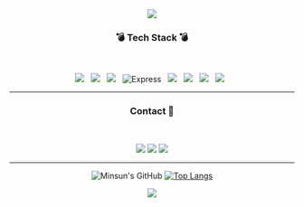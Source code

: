 <div align="center">
<img src="https://capsule-render.vercel.app/api?type=waving&color=timeGradient&height=180&section=header&text=Minsun's%Github&fontSize=35"/>

<h3 align="center"><b> 💣 Tech Stack 💣 </b></h3>

</br>
<p align="center">
<img src="https://img.shields.io/badge/github-181717?style=flat&logo=github&logoColor=white"></a> &nbsp
<img src="https://img.shields.io/badge/JavaScript-F7DF1E?style=flat&logo=JavaScript&logoColor=white"/></a> &nbsp
<img src="https://img.shields.io/badge/Node.js-339933?style=flat&logo=Node.js&logoColor=white"/></a> &nbsp
<img alt="Express" src="https://img.shields.io/badge/Express-000000?style=flat&logo=Express&logoColor=white"></a> &nbsp
<img src="https://img.shields.io/badge/MongoDB-47A248?style=flat&logo=MongoDB&logoColor=white"/></a> &nbsp 
<img src="https://img.shields.io/badge/MySQL-4479A1?style=flat&logo=MySQL&logoColor=white"/></a> &nbsp 
<img src="https://img.shields.io/badge/Amazon AWS-f7f7f7?style=flat&logo=Amazon AWS&logoColor=f89400"></a> &nbsp
<img src="https://img.shields.io/badge/Amazon AWS S3-f7f7f7?style=flat&logo=Amazon%20AWS S3&logoColor=f89400"/></a> &nbsp </p>

---

<h3 align="center"><b> Contact 📧</b></h3>

</br>
<p align="center">
<a href="mailto:minsunkim167"><img src="https://img.shields.io/badge/Gmail-D14836?style=flat&logo=gmail&logoColor=white&link=mailto:minsunkim167@gmail.com"/></a>
<a href="https://www.instagram.com/matagom10"><img src="https://img.shields.io/badge/Instagram-%23E4405F.svg?style=flat&logo=Instagram&logoColor=white&link=https://www.instagram.com/matagom10"/></a>
<a href="https://www.linkedin.com/in/minsunkim167/"><img src="http://img.shields.io/badge/-LinkedIn-0072b1.svg?style=flat&logo=LinkedIn&link=https://www.linkedin.com/in/minsunkim167/"/></a>
</p>


---


![Minsun's GitHub](https://github-readme-stats.vercel.app/api?username=Minsun91&show_icons=true&theme=dracula)
[![Top Langs](https://github-readme-stats.vercel.app/api/top-langs/?username=Minsun91&layout=compact)](https://github.com/Minsun91/github-readme-stats)


<p align="center">
<img src="https://capsule-render.vercel.app/api?type=waving&color=timeGradient&height=130&section=footer&text=&fontSize=50"/>

</div>
